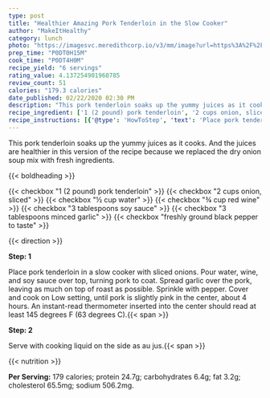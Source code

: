 ```yaml
---
type: post
title: "Healthier Amazing Pork Tenderloin in the Slow Cooker"
author: "MakeItHealthy"
category: lunch
photo: "https://imagesvc.meredithcorp.io/v3/mm/image?url=https%3A%2F%2Fimages.media-allrecipes.com%2Fuserphotos%2F856260.jpg"
prep_time: "P0DT0H15M"
cook_time: "P0DT4H0M"
recipe_yield: "6 servings"
rating_value: 4.137254901960785
review_count: 51
calories: "179.3 calories"
date_published: 02/22/2020 02:30 PM
description: "This pork tenderloin soaks up the yummy juices as it cooks.  And the juices are healthier in this version of the recipe because we replaced the dry onion soup mix with fresh ingredients."
recipe_ingredient: ['1 (2 pound) pork tenderloin', '2 cups onion, sliced', '½ cup water', '¾ cup red wine', '3 tablespoons soy sauce', '3 tablespoons minced garlic', 'freshly ground black pepper to taste']
recipe_instructions: [{'@type': 'HowToStep', 'text': 'Place pork tenderloin in a slow cooker with sliced onions.  Pour water, wine, and soy sauce over top, turning pork to coat.  Spread garlic over the pork, leaving as much on top of roast as possible.  Sprinkle with pepper.  Cover and cook on Low setting, until pork is slightly pink in the center, about 4 hours. An instant-read thermometer inserted into the center should read at least 145 degrees F (63 degrees C).\n'}, {'@type': 'HowToStep', 'text': 'Serve with cooking liquid on the side as au jus.\n'}]
---
```


This pork tenderloin soaks up the yummy juices as it cooks.  And the juices are healthier in this version of the recipe because we replaced the dry onion soup mix with fresh ingredients. 

{{< boldheading >}}

{{< checkbox "1 (2 pound) pork tenderloin" >}}
{{< checkbox "2 cups onion, sliced" >}}
{{< checkbox "½ cup water" >}}
{{< checkbox "¾ cup red wine" >}}
{{< checkbox "3 tablespoons soy sauce" >}}
{{< checkbox "3 tablespoons minced garlic" >}}
{{< checkbox "freshly ground black pepper to taste" >}}


{{< direction >}}

**Step: 1**

Place pork tenderloin in a slow cooker with sliced onions.  Pour water, wine, and soy sauce over top, turning pork to coat.  Spread garlic over the pork, leaving as much on top of roast as possible.  Sprinkle with pepper.  Cover and cook on Low setting, until pork is slightly pink in the center, about 4 hours. An instant-read thermometer inserted into the center should read at least 145 degrees F (63 degrees C).{{< span >}}

**Step: 2**

Serve with cooking liquid on the side as au jus.{{< span >}}

{{< nutrition >}}

**Per Serving:** 179 calories; protein 24.7g; carbohydrates 6.4g; fat 3.2g; cholesterol 65.5mg; sodium 506.2mg.